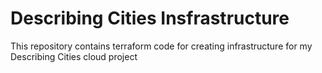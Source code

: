 # Describing Cities Insfrastructure

This repository contains terraform code for creating infrastructure for my Describing Cities cloud project